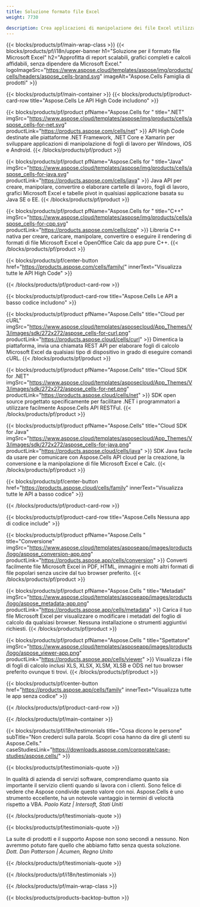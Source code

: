 ```yaml
---
title: Soluzione formato file Excel
weight: 7730

description: Crea applicazioni di manipolazione dei file Excel utilizzando API High Code o Low Code o No Code Apps per visualizzare confrontare, ispezionare o convertire file Excel.
---
```

{{< blocks/products/pf/main-wrap-class >}}
{{< blocks/products/pf/i18n/upper-banner h1="Soluzione per il formato file Microsoft Excel" h2="Approfitta di report scalabili, grafici completi e calcoli affidabili, senza dipendere da Microsoft Excel." logoImageSrc="https://www.aspose.cloud/templates/aspose/img/products/cells/headers/aspose_cells-brand.svg" imageAlt="Aspose.Cells Famiglia di prodotti" >}}

{{< blocks/products/pf/main-container >}}
{{< blocks/products/pf/product-card-row title="Aspose.Cells Le API High Code includono" >}}

{{< blocks/products/pf/product pfName="Aspose.Cells for " title=".NET" imgSrc="https://www.aspose.cloud/templates/aspose/img/products/cells/aspose_cells-for-net.svg" productLink="https://products.aspose.com/cells/net" >}}
API High Code destinate alle piattaforme .NET Framework, .NET Core e Xamarin per sviluppare applicazioni di manipolazione di fogli di lavoro per Windows, iOS e Android.
{{< /blocks/products/pf/product >}}

{{< blocks/products/pf/product pfName="Aspose.Cells for " title="Java" imgSrc="https://www.aspose.cloud/templates/aspose/img/products/cells/aspose_cells-for-java.svg" productLink="https://products.aspose.com/cells/java" >}}
Java API per creare, manipolare, convertire o elaborare cartelle di lavoro, fogli di lavoro, grafici Microsoft Excel e tabelle pivot in qualsiasi applicazione basata su Java SE o EE.
{{< /blocks/products/pf/product >}}

{{< blocks/products/pf/product pfName="Aspose.Cells for " title="C++" imgSrc="https://www.aspose.cloud/templates/aspose/img/products/cells/aspose_cells-for-cpp.svg" productLink="https://products.aspose.com/cells/cpp" >}}
Libreria C++ nativa per creare, caricare, manipolare, convertire o eseguire il rendering di formati di file Microsoft Excel e OpenOffice Calc da app pure C++.
{{< /blocks/products/pf/product >}}

{{< blocks/products/pf/center-button href="https://products.aspose.com/cells/family/" innerText="Visualizza tutte le API High Code" >}}

{{< /blocks/products/pf/product-card-row >}}

{{< blocks/products/pf/product-card-row title="Aspose.Cells Le API a basso codice includono" >}}

{{< blocks/products/pf/product pfName="Aspose.Cells" title="Cloud per cURL" imgSrc="https://www.aspose.cloud/templates/asposecloud/App_Themes/V3/images/sdk/272x272/aspose_cells-for-curl.png" productLink="https://products.aspose.cloud/cells/curl" >}}
Dimentica la piattaforma, invia una chiamata REST API per elaborare fogli di calcolo Microsoft Excel da qualsiasi tipo di dispositivo in grado di eseguire comandi cURL.
{{< /blocks/products/pf/product >}}

{{< blocks/products/pf/product pfName="Aspose.Cells" title="Cloud SDK for .NET" imgSrc="https://www.aspose.cloud/templates/asposecloud/App_Themes/V3/images/sdk/272x272/aspose_cells-for-net.png" productLink="https://products.aspose.cloud/cells/net" >}}
SDK open source progettato specificamente per facilitare .NET i programmatori a utilizzare facilmente Aspose.Cells API RESTFul.
{{< /blocks/products/pf/product >}}

{{< blocks/products/pf/product pfName="Aspose.Cells" title="Cloud SDK for Java" imgSrc="https://www.aspose.cloud/templates/asposecloud/App_Themes/V3/images/sdk/272x272/aspose_cells-for-java.png" productLink="https://products.aspose.cloud/cells/java" >}}
SDK Java facile da usare per comunicare con Aspose.Cells API cloud per la creazione, la conversione e la manipolazione di file Microsoft Excel e Calc.
{{< /blocks/products/pf/product >}}

{{< blocks/products/pf/center-button href="https://products.aspose.cloud/cells/family" innerText="Visualizza tutte le API a basso codice" >}}

{{< /blocks/products/pf/product-card-row >}}

{{< blocks/products/pf/product-card-row title="Aspose.Cells Nessuna app di codice include" >}}

{{< blocks/products/pf/product pfName="Aspose.Cells " title="Conversione" imgSrc="https://www.aspose.cloud/templates/asposeapp/images/products/logo/aspose_conversion-app.png" productLink="https://products.aspose.app/cells/conversion" >}}
Converti facilmente file Microsoft Excel in PDF, HTML, immagini e molti altri formati di file popolari senza uscire dal tuo browser preferito.
{{< /blocks/products/pf/product >}}

{{< blocks/products/pf/product pfName="Aspose.Cells " title="Metadati" imgSrc="https://www.aspose.cloud/templates/asposeapp/images/products/logo/aspose_metadata-app.png" productLink="https://products.aspose.app/cells/metadata" >}}
Carica il tuo file Microsoft Excel per visualizzare o modificare i metadati del foglio di calcolo da qualsiasi browser. Nessuna installazione o strumenti aggiuntivi richiesti. 
{{< /blocks/products/pf/product >}}

{{< blocks/products/pf/product pfName="Aspose.Cells " title="Spettatore" imgSrc="https://www.aspose.cloud/templates/asposeapp/images/products/logo/aspose_viewer-app.png" productLink="https://products.aspose.app/cells/viewer" >}}
Visualizza i file di fogli di calcolo inclusi XLS, XLSX, XLSM, XLSB e ODS nel tuo browser preferito ovunque ti trovi.
{{< /blocks/products/pf/product >}}

{{< blocks/products/pf/center-button href="https://products.aspose.app/cells/family" innerText="Visualizza tutte le app senza codice" >}}

{{< /blocks/products/pf/product-card-row >}}

{{< /blocks/products/pf/main-container >}}

{{< blocks/products/pf/i18n/testimonials title="Cosa dicono le persone" subTitle="Non crederci sulla parola. Scopri cosa hanno da dire gli utenti su Aspose.Cells." caseStudiesLink="https://downloads.aspose.com/corporate/case-studies/aspose.cells/" >}}

{{< blocks/products/pf/testimonials-quote >}}
<p class="first">
 In qualità di azienda di servizi software, comprendiamo quanto sia importante il servizio clienti quando si lavora con i clienti. Sono felice di vedere che Aspose condivide questo valore con noi. Aspose.Cells è uno strumento eccellente, ha un notevole vantaggio in termini di velocità rispetto a VBA.
 <em>
  Paolo Katz | Intersoft, Stati Uniti
 </em>
</p>

{{< /blocks/products/pf/testimonials-quote >}}

{{< blocks/products/pf/testimonials-quote >}}
<p class="second">
 La suite di prodotti e il supporto Aspose non sono secondi a nessuno. Non avremmo potuto fare quello che abbiamo fatto senza questa soluzione.
 <em>
  Dott. Dan Patterson | Acumen, Regno Unito
 </em>
</p>

{{< /blocks/products/pf/testimonials-quote >}}

{{< /blocks/products/pf/i18n/testimonials >}}

{{< /blocks/products/pf/main-wrap-class >}}

{{< blocks/products/products-backtop-button >}}
